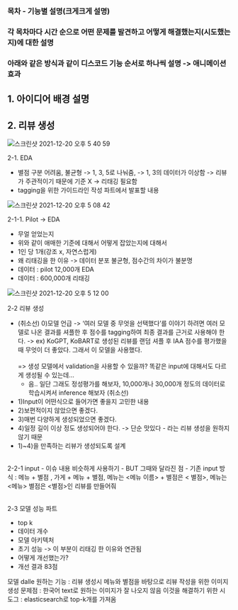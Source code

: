 ### 목차 - 기능별 설명(크게크게 설명)
### 각 목차마다 시간 순으로 어떤 문제를 발견하고 어떻게 해결했는지(시도했는지)에 대한 설명
### 아래와 같은 방식과 같이 디스코드 기능 순서로 하나씩 설명 -> 애니메이션 효과

## 1. 아이디어 배경 설명
## 2. 리뷰 생성

![스크린샷 2021-12-20 오후 5 40 59](https://user-images.githubusercontent.com/22788924/146742889-3ea6c1be-35e6-477d-a8ad-92c435486a12.png)


2-1. EDA 
- 별점 구분 어려움, 불균형 -> 1, 3, 5로 나눠줌, -> 1, 3의 데이터가 이상함 -> 리뷰가 주관적이기 때문에 기준 X -> 리태깅 필요함
- tagging을 위한 가이드라인 작성 파트에서 발표할 내용<br>

![스크린샷 2021-12-20 오후 5 08 42](https://user-images.githubusercontent.com/22788924/146742908-ded3afc0-2019-4e3c-b9dd-07e0c6df6223.png)

2-1-1. Pilot -> EDA
- 무얼 얻었는지
- 위와 같이 애매한 기준에 대해서 어떻게 잡았는지에 대해서
- 1인 당 1개(강조 x, 자연스럽게)
- 왜 리태깅을 한 이유 -> 데이터 분포 불균형, 점수간의 차이가 불분명
- 데이터 : pilot 12,000개 EDA 
- 데이터 : 600,000개 리태깅<br>

![스크린샷 2021-12-20 오후 5 12 00](https://user-images.githubusercontent.com/22788924/146743083-b18c5b5e-bf78-4ac5-bba9-b21a6d8942d1.png)

2-2 리뷰 생성
- (취소선) 0)모델 언급 -> ‘여러 모델 중 무엇을 선택했다’를 이야기 하려면 여러 모델로 나온 결과를 셔플한 후 점수를 tagging하여 최종 결과를 근거로 사용해야 한다. -> ex) KoGPT, KoBART로 생성된 리뷰를 랜덤 셔플 후  IAA 점수를 평가했을때 무엇이 더 좋았다. 그래서 이 모델을 사용했다.<br><br> 
=> 생성 모델에서 validation을 사용할 수 있을까? 똑같은 input에 대해서도 다르게 생성될 수 있는데…
    - 음.. 일단 그래도 정성평가를 해보자, 10,000개나 30,000개 정도의 데이터로 학습시켜서 inference 해보자 (취소선) 
- 1)Input이 어떤식으로 들어가면 좋을지 고민한 내용
- 2)보편적이지 않았으면 좋겠다. 
- 3)매번 다양하게 생성되었으면 좋겠다.
- 4)일정 길이 이상 정도 생성되어야 한다. -> 단순 맛있다 - 라는 리뷰 생성을 원하지 않기 때문
- 1)~4)을 만족하는 리뷰가 생성되도록 설계
<br>
2-2-1 input
- 이슈 내용 비슷하게 사용하기
- BUT 그때와 달라진 점
- 기존 input 방식 : 메뉴 + 별점 , 가게 + 메뉴 + 별점, 메뉴는 <메뉴 이름> + 별점은 < 별점>, 메뉴는 <메뉴> 별점은 <별점>인 리뷰를 만들어줘<br>
<br>

2-3 모델 성능 파트 
- top k
- 데이터 개수
- 모델 아키텍처
- 초기 성능 -> 이 부분이 리태깅 한 이유와 연관됨 
- 어떻게 개선했는가?
- 개선 결과 83점

모델 dalle 
원하는 기능 : 리뷰 생성시 메뉴와 별점을 바탕으로 리뷰 작성을 위한 이미지 생성
문제점 : 한국어 text로 원하는 이미지가 잘 나오지 않음 
이것을 해결하기 위한 시도그 : elasticsearch로 top-k개를 가져옴
